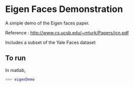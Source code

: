 Eigen Faces Demonstration
========================

A simple demo of the Eigen faces paper.

Reference : http://www.cs.ucsb.edu/~mturk/Papers/jcn.pdf

Includes a subset of the Yale Faces dataset

To run
------
In matlab,
```matlab
>>> eigenDemo
```
